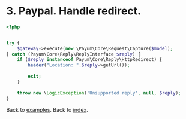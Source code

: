 # 3. Paypal. Handle redirect. 

```php
<?php


try {
    $gateway->execute(new \Payum\Core\Request\Capture($model);
} catch (Payum\Core\Reply\ReplyInterface $reply) {
    if ($reply instanceof Payum\Core\Reply\HttpRedirect) {
        header("Location: ".$reply->getUrl());
        
        exit;
    }
    
    throw new \LogicException('Unsupported reply', null, $reply);
}
```

Back to [examples](index.md).
Back to [index](https://github.com/Payum/Core/tree/master/Resources/docs/index.md).